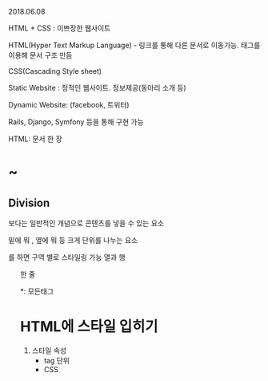 2018.06.08

HTML + CSS : 이쁘장한 웹사이트 

HTML(Hyper Text Markup Language) - 링크를 통해 다른 문서로 이동가능. 태그를 이용해 문서 구조 만듬

CSS(Cascading Style sheet)



Static Website : 정적인 웹사이트. 정보제공(동아리 소개 등)

Dynamic Website: (facebook, 트위터)

Rails, Django, Symfony 등을 통해 구현 가능



HTML: 문서 한 장

<h1> ~ <h6>

## Division

<div> <p>보다는 일반적인 개념으로 콘텐츠를 넣을 수 있는 요소 

밑에 뭐 , 옆에 뭐 등 크게 단위를 나누는 요소 

<div>를 하면 구역 별로 스타일링 가능

<table> 열과 행

<ul> 한 줄 

*: 모든태그



# HTML에 스타일 입히기

1. 스타일 속성
   - tag 단위
   - CSS <style>
   - 파일
2. 구분시 ; 사용
3. <head> 에 <style>로 몰아서 지정 가능
4. ID 선택자: 특정한 부부만 스타일 ex)<P>에서 앞의 부분만 - #을 통해 구현

- id="welcome" => #welcome{color:blue}

5. Class: 여러 선택자에게 동일한 스타일 주기
   - #대신 앞에 .을 붙이기 (.searchengine)
6. Link

# DRY (Do not report yourself) 

## 코딩할때 항상 기억하기!



/ : route - 웹페이지에서 제일 먼저 보여지는 부분



# Hash

뭐는 뭐 각각. 

{" "=>" " }]

시네트라 : params hash ****** 완전중요!!!!!!



# HTTParty: 정보를 불러오게 하는 아이



# cloud 9 에서 서버 돌아가게 하는 주소: $ ruby app.rb -o $IP

 